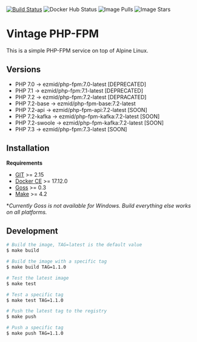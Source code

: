[![Build Status](https://travis-ci.org/ezmid/vintage-php-fpm.svg?branch=master)](https://travis-ci.org/ezmid/vintage-php-fpm) ![Docker Hub Status](https://img.shields.io/docker/build/ezmid/vintage-php-fpm.svg) ![Image Pulls](https://img.shields.io/docker/pulls/ezmid/vintage-php-fpm.svg) ![Image Stars](https://img.shields.io/docker/stars/ezmid/vintage-php-fpm.svg)

# Vintage PHP-FPM

This is a simple PHP-FPM service on top of Alpine Linux.

## Versions
- PHP 7.0 -> ezmid/php-fpm:7.0-latest [DEPRECATED]
- PHP 7.1 -> ezmid/php-fpm:7.1-latest [DEPRECATED]
- PHP 7.2 -> ezmid/php-fpm:7.2-latest [DEPRACATED]
- PHP 7.2-base -> ezmid/php-fpm-base:7.2-latest
- PHP 7.2-api -> ezmid/php-fpm-api:7.2-latest [SOON]
- PHP 7.2-kafka -> ezmid/php-fpm-kafka:7.2-latest [SOON]
- PHP 7.2-swoole -> ezmid/php-fpm-kafka:7.2-latest [SOON]
- PHP 7.3 -> ezmid/php-fpm:7.3-latest [SOON]

## Installation

**Requirements**
- [GIT](https://git-scm.com/) >= 2.15
- [Docker CE](https://www.docker.com/) >= 17.12.0
- [Goss](https://github.com/aelsabbahy/goss) >= 0.3
- [Make](https://www.gnu.org/software/make/) >= 4.2

**Currently Goss is not available for Windows. Build everything else works on all platforms.*

## Development
```sh
# Build the image, TAG=latest is the default value
$ make build

# Build the image with a specific tag
$ make build TAG=1.1.0

# Test the latest image
$ make test

# Test a specific tag
$ make test TAG=1.1.0

# Push the latest tag to the registry
$ make push

# Push a specific tag
$ make push TAG=1.1.0
```
